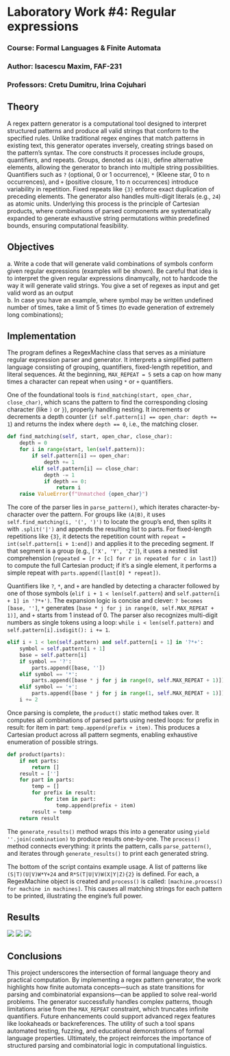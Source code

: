 # Laboratory Work #4: Regular expressions
### Course: Formal Languages & Finite Automata
### Author: Isacescu Maxim, FAF-231
### Professors: Cretu Dumitru, Irina Cojuhari

## Theory
A regex pattern generator is a computational tool designed to interpret structured patterns and produce all valid strings that conform to the specified rules. Unlike traditional regex engines that match patterns in existing text, this generator operates inversely, creating strings based on the pattern’s syntax. The core constructs it processes include groups, quantifiers, and repeats. Groups, denoted as `(A|B)`, define alternative elements, allowing the generator to branch into multiple string possibilities. Quantifiers such as `?` (optional, 0 or 1 occurrence), `*` (Kleene star, 0 to n occurrences), and `+` (positive closure, 1 to n occurrences) introduce variability in repetition. Fixed repeats like `{3}` enforce exact duplication of preceding elements. The generator also handles multi-digit literals (e.g., `24`) as atomic units. Underlying this process is the principle of Cartesian products, where combinations of parsed components are systematically expanded to generate exhaustive string permutations within predefined bounds, ensuring computational feasibility.

## Objectives
a. Write a code that will generate valid combinations of symbols conform given regular expressions (examples will be shown). Be careful that idea is to interpret the given regular expressions dinamycally, not to hardcode the way it will generate valid strings. You give a set of regexes as input and get valid word as an output    
b. In case you have an example, where symbol may be written undefined number of times, take a limit of 5 times (to evade generation of extremely long combinations);

## Implementation
The program defines a RegexMachine class that serves as a miniature regular expression parser and generator. It interprets a simplified pattern language consisting of grouping, quantifiers, fixed-length repetition, and literal sequences. At the beginning, `MAX_REPEAT = 5` sets a cap on how many times a character can repeat when using `*` or `+` quantifiers.

One of the foundational tools is `find_matching(start, open_char, close_char)`, which scans the pattern to find the corresponding closing character (like `)` or `}`), properly handling nesting. It increments or decrements a depth counter (`if self.pattern[i] == open_char: depth += 1`) and returns the index where `depth == 0`, i.e., the matching closer.
```python
def find_matching(self, start, open_char, close_char):
    depth = 0
    for i in range(start, len(self.pattern)):
        if self.pattern[i] == open_char:
            depth += 1
        elif self.pattern[i] == close_char:
            depth -= 1
            if depth == 0:
                return i
    raise ValueError(f"Unmatched {open_char}")
```

The core of the parser lies in `parse_pattern()`, which iterates character-by-character over the pattern. For groups like `(A|B)`, it uses `self.find_matching(i, '(', ')')` to locate the group’s end, then splits it with `.split('|')` and appends the resulting list to parts. For fixed-length repetitions like `{3}`, it detects the repetition count with `repeat = int(self.pattern[i + 1:end])` and applies it to the preceding segment. If that segment is a group (e.g., `['X', 'Y', 'Z']`), it uses a nested list comprehension (`repeated = [r + [c] for r in repeated for c in last]`) to compute the full Cartesian product; if it’s a single element, it performs a simple repeat with `parts.append([last[0] * repeat])`.

Quantifiers like `?`, `*`, and `+` are handled by detecting a character followed by one of those symbols (`elif i + 1 < len(self.pattern`) and `self.pattern[i + 1] in '?*+')`. The expansion logic is concise and clever: `? becomes [base, '']`, `*` generates `[base * j for j in range(0, self.MAX_REPEAT + 1)]`, and `+` starts from 1 instead of 0. The parser also recognizes multi-digit numbers as single tokens using a loop: `while i < len(self.pattern)` and `self.pattern[i].isdigit(): i += 1`.

```python
elif i + 1 < len(self.pattern) and self.pattern[i + 1] in '?*+':
    symbol = self.pattern[i + 1]
    base = self.pattern[i]
    if symbol == '?':
        parts.append([base, ''])
    elif symbol == '*':
        parts.append([base * j for j in range(0, self.MAX_REPEAT + 1)])
    elif symbol == '+':
        parts.append([base * j for j in range(1, self.MAX_REPEAT + 1)])
    i += 2
```

Once parsing is complete, the `product()` static method takes over. It computes all combinations of parsed parts using nested loops: for prefix in result: for item in part: `temp.append(prefix + item)`. This produces a Cartesian product across all pattern segments, enabling exhaustive enumeration of possible strings.
```python
def product(parts):
    if not parts:
        return []
    result = ['']
    for part in parts:
        temp = []
        for prefix in result:
            for item in part:
                temp.append(prefix + item)
        result = temp
    return result
```

The `generate_results()` method wraps this into a generator using `yield ''.join(combination)` to produce results one-by-one. The `process()` method connects everything: it prints the pattern, calls `parse_pattern()`, and iterates through `generate_results()` to print each generated string.

The bottom of the script contains example usage. A list of patterns like `(S|T)(U|V)W*Y+24` and `R*S(T|U|V)W(X|Y|Z){2}` is defined. For each, a RegexMachine object is created and `process()` is called: `[machine.process() for machine in machines]`. This causes all matching strings for each pattern to be printed, illustrating the engine’s full power.

## Results

<img src="output/output1.png">

<img src="output/output2.png">

<img src="output/output3.png">


## Conclusions
This project underscores the intersection of formal language theory and practical computation. By implementing a regex pattern generator, the work highlights how finite automata concepts—such as state transitions for parsing and combinatorial expansions—can be applied to solve real-world problems. The generator successfully handles complex patterns, though limitations arise from the `MAX_REPEAT` constraint, which truncates infinite quantifiers. Future enhancements could support advanced regex features like lookaheads or backreferences. The utility of such a tool spans automated testing, fuzzing, and educational demonstrations of formal language properties. Ultimately, the project reinforces the importance of structured parsing and combinatorial logic in computational linguistics.


